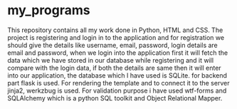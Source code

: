 # my_programs
This repository contains all my work done in Python, HTML and CSS.
The project  is registering and login in to the application and for registration we
should give the details like username, email, password, login details are email and
password, when we login into the application first it will fetch the data which we have stored in our
database while registering and it will compare with the login data, if both the details are same then it will
enter into our application, the database which I have used is SQLite. 
for backend part flask is used. For rendering the template and to connect it to the server jinja2,
werkzbug is used. For validation purpose i have used wtf-forms and SQLAlchemy which is a python
SQL toolkit and Object Relational Mapper.
